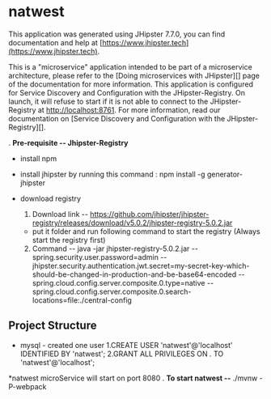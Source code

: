 # natwest

This application was generated using JHipster 7.7.0, you can find documentation and help at [https://www.jhipster.tech](https://www.jhipster.tech).

This is a "microservice" application intended to be part of a microservice architecture, please refer to the [Doing microservices with JHipster][] page of the documentation for more information.
This application is configured for Service Discovery and Configuration with the JHipster-Registry. On launch, it will refuse to start if it is not able to connect to the JHipster-Registry at [http://localhost:8761](http://localhost:8761). For more information, read our documentation on [Service Discovery and Configuration with the JHipster-Registry][].

. **Pre-requisite -- Jhipster-Registry**

- install npm
- install jhipster by running this command : npm install -g generator-jhipster

- download registry


    1. Download link -- https://github.com/jhipster/jhipster-registry/releases/download/v5.0.2/jhipster-registry-5.0.2.jar
    * put it folder and run following command to start the registry (Always start the registry first)
    2. Command -- java -jar jhipster-registry-5.0.2.jar --spring.security.user.password=admin --jhipster.security.authentication.jwt.secret=my-secret-key-which-should-be-changed-in-production-and-be-base64-encoded --spring.cloud.config.server.composite.0.type=native --spring.cloud.config.server.composite.0.search-locations=file:./central-config

## Project Structure

- mysql - created one user
  1.CREATE USER 'natwest'@'localhost' IDENTIFIED BY 'natwest';
  2.GRANT ALL PRIVILEGES ON _._ TO 'natwest'@'localhost';

\*natwest microService will start on port 8080
. **To start natwest --**
./mvnw -P-webpack
